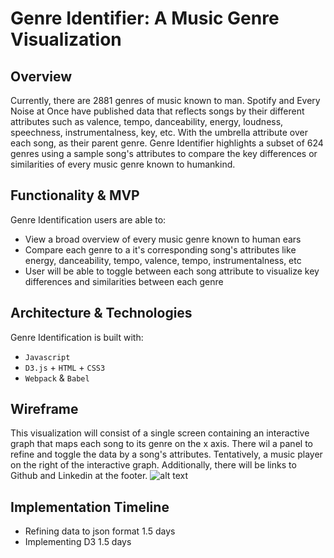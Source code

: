# Genre Identifier: A Music Genre Visualization

## Overview
Currently, there are 2881 genres of music known to man. Spotify and Every Noise at Once have published data that reflects songs by their different attributes such as valence, tempo, danceability, energy, loudness, speechness, instrumentalness, key, etc. With the umbrella attribute over each song, as their parent genre. Genre Identifier highlights a subset of 624 genres using a sample song's attributes to compare the key differences or similarities of every music genre known to humankind.

## Functionality & MVP
Genre Identification users are able to:
* View a broad overview of every music genre known to human ears
* Compare each genre to a it's corresponding song's attributes like energy, danceability, tempo, valence, tempo, instrumentalness, etc
* User will be able to toggle between each song attribute to visualize key differences and similarities between each genre

## Architecture & Technologies
Genre Identification is built with:
* `Javascript`
* `D3.js` + `HTML` + `CSS3`
* `Webpack` & `Babel`


## Wireframe
This visualization will consist of a single screen containing an interactive graph that maps each song to its genre on the x axis. There wil a panel to refine and toggle the data by a song's attributes. Tentatively, a music player on the right of the interactive graph. Additionally, there will be links to Github and Linkedin at the footer. 
![alt text](https://github.com/chunisama/Identifying_music_genres/blob/gh-pages/assets/images/Wireframe.jpg)


## Implementation Timeline
* Refining data to json format 1.5 days
* Implementing D3 1.5 days


